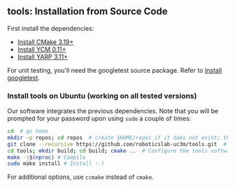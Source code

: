 ## tools: Installation from Source Code

First install the dependencies:
- [Install CMake 3.19+](https://github.com/roboticslab-uc3m/installation-guides/blob/master/docs/install-cmake.md/)
- [Install YCM 0.11+](https://github.com/roboticslab-uc3m/installation-guides/blob/master/docs/install-ycm.md/)
- [Install YARP 3.11+](https://github.com/roboticslab-uc3m/installation-guides/blob/master/docs/install-yarp.md/)

For unit testing, you'll need the googletest source package. Refer to [Install googletest](https://github.com/roboticslab-uc3m/installation-guides/blob/master/docs/install-googletest.md/).

### Install tools on Ubuntu (working on all tested versions)

Our software integrates the previous dependencies. Note that you will be prompted for your password upon using `sudo` a couple of times:

```bash
cd  # go home
mkdir -p repos; cd repos  # create $HOME/repos if it does not exist; then, enter it
git clone --recursive https://github.com/roboticslab-uc3m/tools.git  # Download tools software from the repository; Use --recursive to get embedded repositories (technically, git submodules)
cd tools; mkdir build; cd build; cmake ..  # Configure the tools software
make -j$(nproc) # Compile
sudo make install # Install :-)
```

For additional options, use `ccmake` instead of `cmake`.
